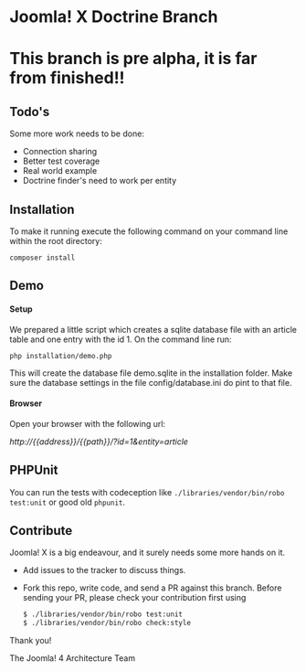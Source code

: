 # Joomla! X Doctrine Branch

# This branch is pre alpha, it is far from finished!!

## Todo's
Some more work needs to be done:

- Connection sharing
- Better test coverage
- Real world example
- Doctrine finder's need to work per entity

## Installation
To make it running execute the following command on your command line within the root directory:

`composer install`

## Demo

#### Setup
We prepared a little script which creates a sqlite database file with an article table and one entry with the id 1. On the command line run:

`php installation/demo.php`

This will create the database file demo.sqlite in the installation folder. Make sure the database settings in the file config/database.ini do pint to that file.

#### Browser
Open your browser with the following url:

*http://{{address}}/{{path}}/?id=1&entity=article*

## PHPUnit
You can run the tests with codeception like `./libraries/vendor/bin/robo test:unit` or good old `phpunit`.

## Contribute

Joomla! X is a big endeavour, and it surely needs some more hands on it.

  - Add issues to the tracker to discuss things.
  - Fork this repo, write code, and send a PR against this branch.
    Before sending your PR, please check your contribution first using
    
    ```bash
    $ ./libraries/vendor/bin/robo test:unit
    $ ./libraries/vendor/bin/robo check:style
    ```
    
Thank you!

The Joomla! 4 Architecture Team

